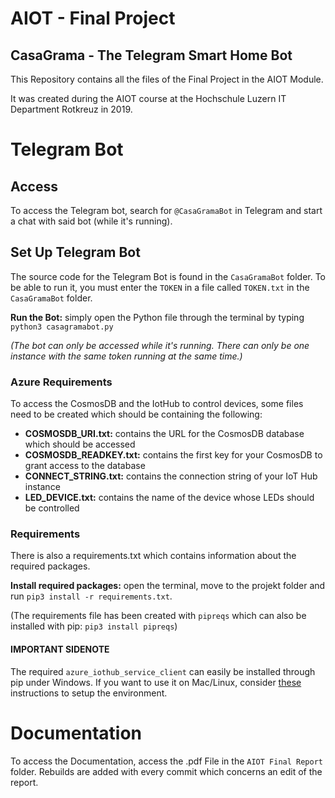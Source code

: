 # AIOT - Final Project

## CasaGrama - The Telegram Smart Home Bot

This Repository contains all the files of the Final Project in the AIOT Module.

It was created during the AIOT course at the Hochschule Luzern IT Department Rotkreuz in 2019.

# Telegram Bot

## Access

To access the Telegram bot, search for `@CasaGramaBot` in Telegram and start a chat with said bot (while it's running).

## Set Up Telegram Bot

The source code for the Telegram Bot is found in the `CasaGramaBot` folder. To be able to run it, you must 
enter the `TOKEN` in a file called `TOKEN.txt` in the `CasaGramaBot` folder.

**Run the Bot:** simply open the Python file through the terminal by typing `python3 casagramabot.py` 


*(The bot can only be accessed while it's running. There can only be one instance with the same token running at the same time.)*

### Azure Requirements

To access the CosmosDB and the IotHub to control devices, some files need to be created which should be containing the following:

- **COSMOSDB_URI.txt:** contains the URL for the CosmosDB database which should be accessed
- **COSMOSDB_READKEY.txt:** contains the first key for your CosmosDB to grant access to the database
- **CONNECT_STRING.txt:** contains the connection string of your IoT Hub instance
- **LED_DEVICE.txt:** contains the name of the device whose LEDs should be controlled

### Requirements

There is also a requirements.txt which contains information about the required packages. 

**Install required packages:** open the terminal, move to the projekt folder and run `pip3 install -r requirements.txt`. 

(The requirements file has been created with `pipreqs` which can also be installed with pip: `pip3 install pipreqs`)

#### IMPORTANT SIDENOTE

The required `azure_iothub_service_client` can easily be installed through pip under Windows.
If you want to use it on Mac/Linux, consider [these](https://github.com/Azure/azure-iot-sdk-python) instructions to setup the environment.


# Documentation

To access the Documentation, access the .pdf File in the `AIOT Final Report` folder.
Rebuilds are added with every commit which concerns an edit of the report.